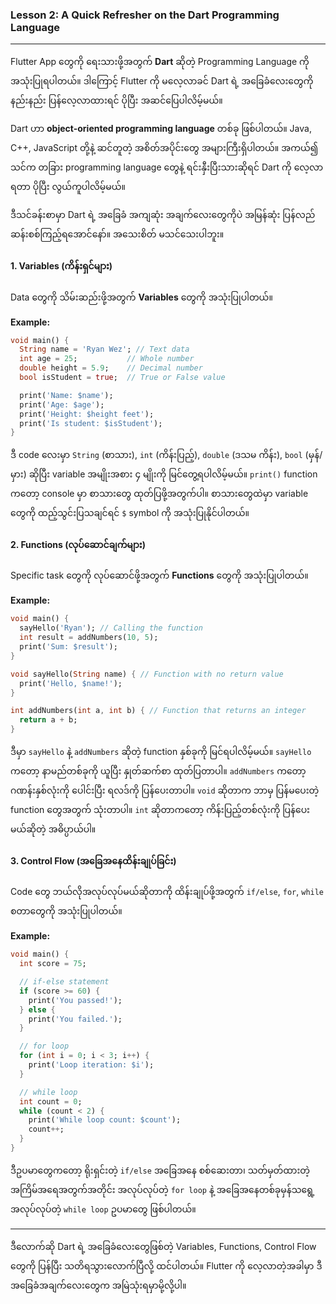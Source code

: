 ### Lesson 2: A Quick Refresher on the Dart Programming Language

---

Flutter App တွေကို ရေးသားဖို့အတွက် **Dart** ဆိုတဲ့ Programming Language ကို အသုံးပြုရပါတယ်။ ဒါကြောင့် Flutter ကို မလေ့လာခင် Dart ရဲ့ အခြေခံလေးတွေကို နည်းနည်း ပြန်လေ့လာထားရင် ပိုပြီး အဆင်ပြေပါလိမ့်မယ်။

Dart ဟာ **object-oriented programming language** တစ်ခု ဖြစ်ပါတယ်။ Java, C++, JavaScript တို့နဲ့ ဆင်တူတဲ့ အစိတ်အပိုင်းတွေ အများကြီးရှိပါတယ်။ အကယ်၍ သင်က တခြား programming language တွေနဲ့ ရင်းနှီးပြီးသားဆိုရင် Dart ကို လေ့လာရတာ ပိုပြီး လွယ်ကူပါလိမ့်မယ်။

ဒီသင်ခန်းစာမှာ Dart ရဲ့ အခြေခံ အကျဆုံး အချက်လေးတွေကိုပဲ အမြန်ဆုံး ပြန်လည် ဆန်းစစ်ကြည့်ရအောင်နော်။ အသေးစိတ် မသင်သေးပါဘူး။

#### 1. Variables (ကိန်းရှင်များ)

Data တွေကို သိမ်းဆည်းဖို့အတွက် **Variables** တွေကို အသုံးပြုပါတယ်။

**Example:**

```dart
void main() {
  String name = 'Ryan Wez'; // Text data
  int age = 25;           // Whole number
  double height = 5.9;    // Decimal number
  bool isStudent = true;  // True or False value

  print('Name: $name');
  print('Age: $age');
  print('Height: $height feet');
  print('Is student: $isStudent');
}
```

ဒီ code လေးမှာ `String` (စာသား), `int` (ကိန်းပြည့်), `double` (ဒသမ ကိန်း), `bool` (မှန်/မှား) ဆိုပြီး variable အမျိုးအစား ၄ မျိုးကို မြင်တွေ့ရပါလိမ့်မယ်။ `print()` function ကတော့ console မှာ စာသားတွေ ထုတ်ပြဖို့အတွက်ပါ။ စာသားတွေထဲမှာ variable တွေကို ထည့်သွင်းပြသချင်ရင် `$` symbol ကို အသုံးပြုနိုင်ပါတယ်။

#### 2. Functions (လုပ်ဆောင်ချက်များ)

Specific task တွေကို လုပ်ဆောင်ဖို့အတွက် **Functions** တွေကို အသုံးပြုပါတယ်။

**Example:**

```dart
void main() {
  sayHello('Ryan'); // Calling the function
  int result = addNumbers(10, 5);
  print('Sum: $result');
}

void sayHello(String name) { // Function with no return value
  print('Hello, $name!');
}

int addNumbers(int a, int b) { // Function that returns an integer
  return a + b;
}
```

ဒီမှာ `sayHello` နဲ့ `addNumbers` ဆိုတဲ့ function နှစ်ခုကို မြင်ရပါလိမ့်မယ်။ `sayHello` ကတော့ နာမည်တစ်ခုကို ယူပြီး နှုတ်ဆက်စာ ထုတ်ပြတာပါ။ `addNumbers` ကတော့ ဂဏန်းနှစ်လုံးကို ပေါင်းပြီး ရလဒ်ကို ပြန်ပေးတာပါ။ `void` ဆိုတာက ဘာမှ ပြန်မပေးတဲ့ function တွေအတွက် သုံးတာပါ။ `int` ဆိုတာကတော့ ကိန်းပြည့်တစ်လုံးကို ပြန်ပေးမယ်ဆိုတဲ့ အဓိပ္ပာယ်ပါ။

#### 3. Control Flow (အခြေအနေထိန်းချုပ်ခြင်း)

Code တွေ ဘယ်လိုအလုပ်လုပ်မယ်ဆိုတာကို ထိန်းချုပ်ဖို့အတွက် `if/else`, `for`, `while` စတာတွေကို အသုံးပြုပါတယ်။

**Example:**

```dart
void main() {
  int score = 75;

  // if-else statement
  if (score >= 60) {
    print('You passed!');
  } else {
    print('You failed.');
  }

  // for loop
  for (int i = 0; i < 3; i++) {
    print('Loop iteration: $i');
  }

  // while loop
  int count = 0;
  while (count < 2) {
    print('While loop count: $count');
    count++;
  }
}
```

ဒီဥပမာတွေကတော့ ရိုးရှင်းတဲ့ `if/else` အခြေအနေ စစ်ဆေးတာ၊ သတ်မှတ်ထားတဲ့ အကြိမ်အရေအတွက်အတိုင်း အလုပ်လုပ်တဲ့ `for loop` နဲ့ အခြေအနေတစ်ခုမှန်သရွေ့ အလုပ်လုပ်တဲ့ `while loop` ဥပမာတွေ ဖြစ်ပါတယ်။

---

ဒီလောက်ဆို Dart ရဲ့ အခြေခံလေးတွေဖြစ်တဲ့ Variables, Functions, Control Flow တွေကို ပြန်ပြီး သတိရသွားလောက်ပြီလို့ ထင်ပါတယ်။ Flutter ကို လေ့လာတဲ့အခါမှာ ဒီအခြေခံအချက်လေးတွေက အမြဲသုံးရမှာမို့လို့ပါ။
